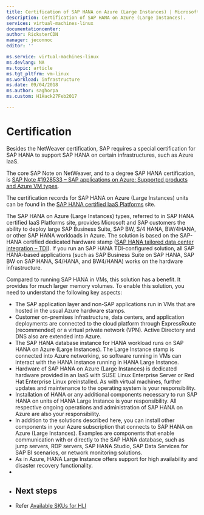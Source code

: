 ```yaml
---
title: Certification of SAP HANA on Azure (Large Instances) | Microsoft Docs
description: Certification of SAP HANA on Azure (Large Instances).
services: virtual-machines-linux
documentationcenter: 
author: RicksterCDN
manager: jeconnoc
editor: ''

ms.service: virtual-machines-linux
ms.devlang: NA
ms.topic: article
ms.tgt_pltfrm: vm-linux
ms.workload: infrastructure
ms.date: 09/04/2018
ms.author: saghorpa
ms.custom: H1Hack27Feb2017

---
```

# Certification

Besides the NetWeaver certification, SAP requires a special certification for SAP HANA to support SAP HANA on certain infrastructures, such as Azure IaaS.

The core SAP Note on NetWeaver, and to a degree SAP HANA certification, is [SAP Note #1928533 – SAP applications on Azure: Supported products and Azure VM types](https://launchpad.support.sap.com/#/notes/1928533).

The certification records for SAP HANA on Azure (Large Instances) units can be found in the [SAP HANA certified IaaS Platforms](https://www.sap.com/dmc/exp/2014-09-02-hana-hardware/enEN/iaas.html#categories=Microsoft%20Azure) site. 

The SAP HANA on Azure (Large Instances) types, referred to in SAP HANA certified IaaS Platforms site, provides Microsoft and SAP customers the ability to deploy large SAP Business Suite, SAP BW, S/4 HANA, BW/4HANA, or other SAP HANA workloads in Azure. The solution is based on the SAP-HANA certified dedicated hardware stamp ([SAP HANA tailored data center integration – TDI](https://scn.sap.com/docs/DOC-63140)). If you run an SAP HANA TDI-configured solution, all SAP HANA-based applications (such as SAP Business Suite on SAP HANA, SAP BW on SAP HANA, S4/HANA, and BW4/HANA) works on the hardware infrastructure.

Compared to running SAP HANA in VMs, this solution has a benefit. It provides for much larger memory volumes. To enable this solution, you need to understand the following key aspects:

- The SAP application layer and non-SAP applications run in VMs that are hosted in the usual Azure hardware stamps.
- Customer on-premises infrastructure, data centers, and application deployments are connected to the cloud platform through ExpressRoute (recommended) or a virtual private network (VPN). Active Directory and DNS also are extended into Azure.
- The SAP HANA database instance for HANA workload runs on SAP HANA on Azure (Large Instances). The Large Instance stamp is connected into Azure networking, so software running in VMs can interact with the HANA instance running in HANA Large Instance.
- Hardware of SAP HANA on Azure (Large Instances) is dedicated hardware provided in an IaaS with SUSE Linux Enterprise Server or Red Hat Enterprise Linux preinstalled. As with virtual machines, further updates and maintenance to the operating system is your responsibility.
- Installation of HANA or any additional components necessary to run SAP HANA on units of HANA Large Instance is your responsibility. All respective ongoing operations and administration of SAP HANA on Azure are also your responsibility.
- In addition to the solutions described here, you can install other components in your Azure subscription that connects to SAP HANA on Azure (Large Instances). Examples are components that enable communication with or directly to the SAP HANA database, such as jump servers, RDP servers, SAP HANA Studio, SAP Data Services for SAP BI scenarios, or network monitoring solutions.
- As in Azure, HANA Large Instance offers support for high availability and disaster recovery functionality.
- 
- ## Next steps
- Refer [Available SKUs for HLI](hana-available-skus.md) 